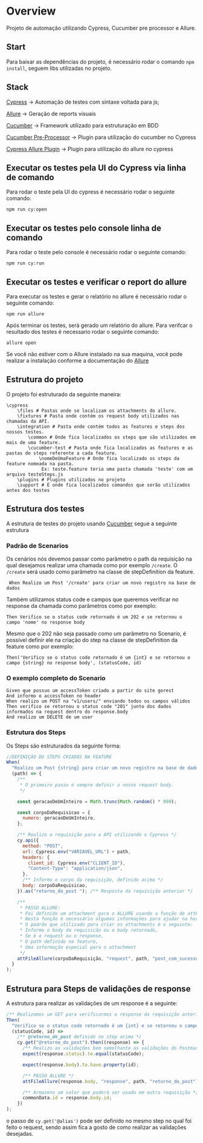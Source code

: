 # Overview

Projeto de automação utilizando Cypress, Cucumber pre processor  e Allure.

## Start

Para baixar as dependências do projeto, é necessário rodar o comando `npm install`, seguem libs utilizadas no projeto.

## Stack

[Cypress](https://docs.cypress.io/guides/overview/why-cypress) -> Automação de testes com sintaxe voltada para js;

[Allure](https://docs.qameta.io/allure/) -> Geração de reports visuais

[Cucumber](https://cucumber.io/) -> Framework utilizado para estruturação em BDD

[Cucumber Pre-Processor](https://github.com/TheBrainFamily/cypress-cucumber-preprocessor) -> Plugin para utilização do cucumber no Cypress

[Cypress Allure Plugin](https://github.com/Shelex/cypress-allure-plugin-example) -> Plugin para utilização do allure no cypress

## Executar os testes pela UI do Cypress via linha de comando

Para rodar o teste pela UI do cypress é necessário rodar o seguinte comando:

`npm run cy:open`

## Executar os testes pelo console linha de comando

Para rodar o teste pelo console é necessário rodar o seguinte comando:

`npm run cy:run`

## Executar os testes e verificar o report do allure

Para executar os testes e gerar o relatório no allure é necessário rodar o seguinte comando:

`npm run allure`

Após terminar os testes, será gerado um relatório do allure. Para verifcar o resultado dos testes é necessario
rodar o seguinte comando:

`allure open`

Se você não estiver com o Allure instalado na sua maquina, você pode realizar a instalação conforme a documentação do [Allure](https://docs.qameta.io/allure/#_installing_a_commandline)

## Estrutura do projeto

O projeto foi estruturado da seguinte maneira:

```
\cypress
    \files # Pastas onde se localizam os attachments do allure.
    \fixtures # Pasta onde contém os request body utilizados nas chamadas da API.
    \integration # Pasta onde contém todos as features e steps dos nossos testes.
        \common # Onde fica localizados os steps que são utilizados em mais de uma feature.
        \cucumber-test # Pasta onde fica localizados as features e as pastas de steps referente a cada feature.
            \nomeDeUmaFeature # Onde fica localizado os steps da feature nomeada na pasta.
             Ex: teste.feature teria uma pasta chamada 'teste' com um arquivo testeSteps.js
    \plugins # Plugins utilizados no projeto
    \support # É onde fica localizados comandos que serão utilizados antes dos testes
```

## Estrutura dos testes

A estrutura de testes do projeto usando [Cucumber](https://cucumber.io/) segue a seguinte estrutura

### Padrão de Scenarios

Os cenários nós devemos passar como parâmetro o path da requisição na qual desejamos realizar uma chamada
como por exemplo `/create`. O `/create` será usado como parâmetro na classe de stepDefinition da feature.

```
 When Realizo um Post '/create' para criar um novo registro na base de dados
```

Também utilizamos status code e campos que queremos verificar no response da chamada como parâmetros como por exemplo:

```
Then Verifico se o status code retornado é um 202 e se retornou o campo 'nome' no response body
```

Mesmo que o 202 não seja passado como um parâmetro no Scenario, é possível definir ele na criação do step na classe
de stepDefinition da feature como por exemplo:

```
Then('Verifico se o status code retornado é um {int} e se retornou o campo {string} no response body', (statusCode, id)
```

### O exemplo completo do Scenario

```
Given que possuo um accessToken criado a partir do site gorest
And informo o accessToken no header
When realizo um POST na "v1/users/" enviando todos os campos válidos 
Then verifico se retornou o status code "201" junto dos dados informados na request dentro do response.body
And realizo um DELETE de um user
```

### Estrutura dos Steps

Os Steps são estruturados da seguinte forma:

```javascript
//DEFINIÇÃO DO STEPS CRIADOS NA FEATURE
When(
  "Realizo um Post {string} para criar um novo registro na base de dados",
  (path) => {
    /**
     * O primeiro passo é sempre definir o nosso request body.
     */

    const geracaoDeUmInteiro = Math.trunc(Math.random() * 999);

    const corpoDaRequisicao = {
      numero: geracaoDeUmInteiro,
    };

    /** Realizo a requisição para a API utilizando o Cypress */
    cy.api({
      method: "POST",
      url: Cypress.env("VARIAVEL_URL") + path,
      headers: {
        client_id: Cypress.env("CLIENT_ID"),
        "Content-Type": "application/json",
      },
      /** Informo o corpo da requisição, definido acima */
      body: corpoDaRequisicao,
    }).as("retorno_do_post "); /** Resposta da requisição anterior */

    /**
     * PASSO ALLURE:
     * Foi definido um attachment para o ALLURE usando a função de attFileAllure definida acima.
     * Nesta função é necessário algumas informações para ajudar na hora de verificar o report do allure
     * O padrão que utilizado para criar os attachments é o seguinte:
     * Informo o body da requisicão ou o body retornado,
     * Se é o request ou o response,
     * O path definido na feature,
     * Uma informação especial para o attachment
     */
    attFileAllure(corpoDaRequisição, "request", path, "post_com_sucesso");
  }
);
```

## Estrutura para Steps de validações de response

A estrutura para realizar as validações de um response é a seguinte:

```javascript
/** Realizamos um GET para verificarmos o response da requisição anterior */
Then(
  "Verifico se o status code retornado é um {int} e se retornou o campo {string} no response body",
  (statusCode, id) =>
    /** @retorno_do_post definido no step acima */
    cy.get("@retorno_do_post").then((response) => {
      /** Realizo as validações bem semelhante as validações do Postman */
      expect(response.status).to.equal(statusCode);

      expect(response.body).to.have.property(id);

      /** PASSO ALLURE */
      attFileAllure(response.body, "response", path, "retorno_do_post");

      /** Armazeno um valor que poderá ser usado em outra requisição */
      commonData.id = response.body.id;
    })
);
```

o passo de `cy.get('@alias')` pode ser definido no mesmo step no qual foi feito o request, sendo assim fica a gosto
de como realizar as validações desejadas.
